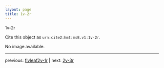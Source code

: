 ```yaml
---
layout: page
title: 1v-2r
---
```


1v-2r

Cite this object as `urn:cite2:hmt:msB.v1:1v-2r`.

No image available. 



---

previous: [flyleaf2v-1r](../flyleaf2v-1r/) | next: [2v-3r](../2v-3r/)